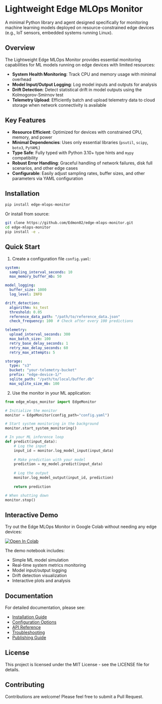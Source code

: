 # Lightweight Edge MLOps Monitor

A minimal Python library and agent designed specifically for monitoring machine learning models deployed on resource-constrained edge devices (e.g., IoT sensors, embedded systems running Linux).

## Overview

The Lightweight Edge MLOps Monitor provides essential monitoring capabilities for ML models running on edge devices with limited resources:

- **System Health Monitoring**: Track CPU and memory usage with minimal overhead
- **Model Input/Output Logging**: Log model inputs and outputs for analysis
- **Drift Detection**: Detect statistical drift in model outputs using the Kolmogorov-Smirnov test
- **Telemetry Upload**: Efficiently batch and upload telemetry data to cloud storage when network connectivity is available

## Key Features

- **Resource Efficient**: Optimized for devices with constrained CPU, memory, and power
- **Minimal Dependencies**: Uses only essential libraries (`psutil`, `scipy`, `boto3`, `PyYAML`)
- **Type Safe**: Fully typed with Python 3.10+ type hints and `mypy` compatibility
- **Robust Error Handling**: Graceful handling of network failures, disk full scenarios, and other edge cases
- **Configurable**: Easily adjust sampling rates, buffer sizes, and other parameters via YAML configuration

## Installation

```bash
pip install edge-mlops-monitor
```

Or install from source:

```bash
git clone https://github.com/Edmon02/edge-mlops-monitor.git
cd edge-mlops-monitor
pip install -e .
```

## Quick Start

1. Create a configuration file `config.yaml`:

```yaml
system:
  sampling_interval_seconds: 10
  max_memory_buffer_mb: 50

model_logging:
  buffer_size: 1000
  log_level: INFO

drift_detection:
  algorithm: ks_test
  threshold: 0.05
  reference_data_path: "/path/to/reference_data.json"
  check_frequency: 100  # Check after every 100 predictions

telemetry:
  upload_interval_seconds: 300
  max_batch_size: 100
  retry_base_delay_seconds: 1
  retry_max_delay_seconds: 60
  retry_max_attempts: 5

storage:
  type: "s3"
  bucket: "your-telemetry-bucket"
  prefix: "edge-device-1/"
  sqlite_path: "/path/to/local/buffer.db"
  max_sqlite_size_mb: 100
```

2. Use the monitor in your ML application:

```python
from edge_mlops_monitor import EdgeMonitor

# Initialize the monitor
monitor = EdgeMonitor(config_path="config.yaml")

# Start system monitoring in the background
monitor.start_system_monitoring()

# In your ML inference loop
def predict(input_data):
    # Log the input
    input_id = monitor.log_model_input(input_data)
    
    # Make prediction with your model
    prediction = my_model.predict(input_data)
    
    # Log the output
    monitor.log_model_output(input_id, prediction)
    
    return prediction

# When shutting down
monitor.stop()
```

## Interactive Demo

Try out the Edge MLOps Monitor in Google Colab without needing any edge devices:

[![Open In Colab](https://colab.research.google.com/assets/colab-badge.svg)](https://colab.research.google.com/github/Edmon02/edge-mlops-monitor/blob/main/examples/edge_mlops_demo.ipynb)

The demo notebook includes:
- Simple ML model simulation
- Real-time system metrics monitoring
- Model input/output logging
- Drift detection visualization
- Interactive plots and analysis

## Documentation

For detailed documentation, please see:

- [Installation Guide](https://github.com/Edmon02/edge-mlops-monitor/blob/main/docs/installation.md)
- [Configuration Options](https://github.com/Edmon02/edge-mlops-monitor/blob/main/docs/configuration.md)
- [API Reference](https://github.com/Edmon02/edge-mlops-monitor/blob/main/docs/api.md)
- [Troubleshooting](https://github.com/Edmon02/edge-mlops-monitor/blob/main/docs/troubleshooting.md)
- [Publishing Guide](https://github.com/Edmon02/edge-mlops-monitor/blob/main/docs/publishing.md)

## License

This project is licensed under the MIT License - see the LICENSE file for details.

## Contributing

Contributions are welcome! Please feel free to submit a Pull Request.

